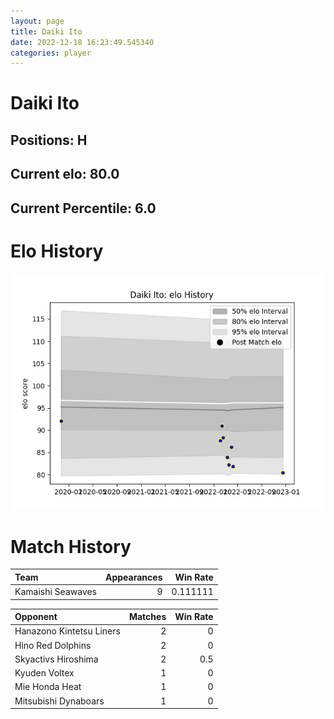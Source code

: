 ```yaml
---  
layout: page  
title: Daiki Ito  
date: 2022-12-18 16:23:49.545340  
categories: player  
---
```

# Daiki Ito

## Positions: H

## Current elo: 80.0

## Current Percentile: 6.0

# Elo History


![elo history](history_DaikiIto.png)
# Match History


| Team              |   Appearances |   Win Rate |
|:------------------|--------------:|-----------:|
| Kamaishi Seawaves |             9 |   0.111111 |

| Opponent                 |   Matches |   Win Rate |
|:-------------------------|----------:|-----------:|
| Hanazono Kintetsu Liners |         2 |        0   |
| Hino Red Dolphins        |         2 |        0   |
| Skyactivs Hiroshima      |         2 |        0.5 |
| Kyuden Voltex            |         1 |        0   |
| Mie Honda Heat           |         1 |        0   |
| Mitsubishi Dynaboars     |         1 |        0   |
